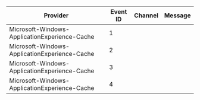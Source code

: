 Provider                                       |  Event ID  |  Channel  |  Message
-----------------------------------------------|------------|-----------|---------
Microsoft-Windows-ApplicationExperience-Cache  |  1         |           |
Microsoft-Windows-ApplicationExperience-Cache  |  2         |           |
Microsoft-Windows-ApplicationExperience-Cache  |  3         |           |
Microsoft-Windows-ApplicationExperience-Cache  |  4         |           |